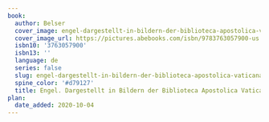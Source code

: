 ```yaml
---
book:
  author: Belser
  cover_image: engel-dargestellt-in-bildern-der-biblioteca-apostolica-vaticana.jpg
  cover_image_url: https://pictures.abebooks.com/isbn/9783763057900-us.jpg
  isbn10: '3763057900'
  isbn13: ''
  language: de
  series: false
  slug: engel-dargestellt-in-bildern-der-biblioteca-apostolica-vaticana
  spine_color: '#d79127'
  title: Engel. Dargestellt in Bildern der Biblioteca Apostolica Vaticana
plan:
  date_added: 2020-10-04
---
```

